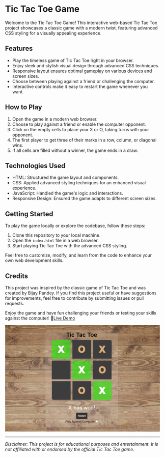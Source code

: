 # Tic Tac Toe Game

Welcome to the Tic Tac Toe Game! This interactive web-based Tic Tac Toe project showcases a classic game with a modern twist, featuring advanced CSS styling for a visually appealing experience.

## Features

- Play the timeless game of Tic Tac Toe right in your browser.
- Enjoy sleek and stylish visual design through advanced CSS techniques.
- Responsive layout ensures optimal gameplay on various devices and screen sizes.
- Choose between playing against a friend or challenging the computer.
- Interactive controls make it easy to restart the game whenever you want.

## How to Play

1. Open the game in a modern web browser.
2. Choose to play against a friend or enable the computer opponent.
3. Click on the empty cells to place your X or O, taking turns with your opponent.
4. The first player to get three of their marks in a row, column, or diagonal wins.
5. If all cells are filled without a winner, the game ends in a draw.

## Technologies Used

- HTML: Structured the game layout and components.
- CSS: Applied advanced styling techniques for an enhanced visual experience.
- JavaScript: Handled the game's logic and interactions.
- Responsive Design: Ensured the game adapts to different screen sizes.
  
## Getting Started

To play the game locally or explore the codebase, follow these steps:

1. Clone this repository to your local machine.
2. Open the `index.html` file in a web browser.
3. Start playing Tic Tac Toe with the advanced CSS styling.

Feel free to customize, modify, and learn from the code to enhance your own web development skills.

## Credits

This project was inspired by the classic game of Tic Tac Toe and was created by Bijay Pandey. If you find this project useful or have suggestions for improvements, feel free to contribute by submitting issues or pull requests.

Enjoy the game and have fun challenging your friends or testing your skills against the computer!
🚀[Live Demo](https://cognisolver.github.io/tic-tac-toe/)


![Tic Tac Toe Screenshot](screenshot.png)

---

*Disclaimer: This project is for educational purposes and entertainment. It is not affiliated with or endorsed by the official Tic Tac Toe game.*
